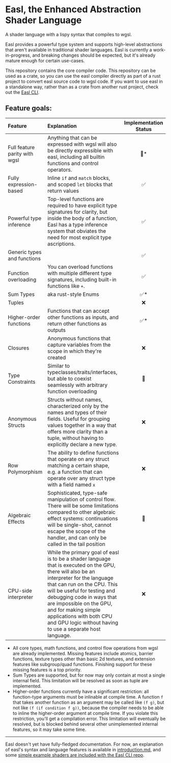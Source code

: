 # Easl, the Enhanced Abstraction Shader Language
A shader language with a lispy syntax that compiles to wgsl.

Easl provides a powerful type system and supports high-level abstractions that aren't available in traditional shader languages. Easl is currently a work-in-progress, and breaking changes should be expected, but it's already mature enough for certain use-cases.

This repository contains the core compiler code. This repository can be used as a crate, so you can use the easl compiler directly as part of a rust project to convert easl source code to wgsl code. If you want to use easl in a standalone way, rather than as a crate from another rust project, check out the [Easl CLI](https://github.com/Ella-Hoeppner/easl_cli).

## Feature goals:
| Feature | Explanation | Implementation Status |
| :------ | :---------- | :-------------------: |
| Full feature parity with wgsl | Anything that can be expressed with wgsl will also be directly expressible with easl, including all builtin functions and control operators. | 🚧* |
| Fully expression-based | Inline `if` and `match` blocks, and scoped `let` blocks that return values | ✅ |
| Powerful type inference | Top-level functions are required to have explicit type signatures for clarity, but inside the body of a function, Easl has a type inference system that obviates the need for most explicit type ascriptions. | ✅ |
| Generic types and functions | | ✅ |
| Function overloading | You can overload functions with multiple different type signatures, including built-in functions like `+`. | ✅ |
| Sum Types | aka rust-style Enums | ✅* |
| Tuples | | ❌ |
| Higher-order functions | Functions that can accept other functions as inputs, and return other functions as outputs | ✅* |
| Closures | Anonymous functions that capture variables from the scope in which they're created | ❌ |
| Type Constraints | Similar to typeclasses/traits/interfaces, but able to coexist seamlessly with arbitrary function overloading | 🚧 |
| Anonymous Structs | Structs without names, characterized only by the names and types of their fields. Useful for grouping values together in a way that offers more clarity than a tuple, without having to explicitly declare a new type. | ❌ |
| Row Polymorphism | The ability to define functions that operate on any struct matching a certain shape, e.g. a function that can operate over any struct type with a field named `x` | ❌ |
| Algebraic Effects | Sophisticated, type-safe manipulation of control flow. There will be some limitations compared to other algebraic effect systems: continuations will be single-shot, cannot escape the scope of the handler, and can only be called in the tail position | 🚧 |
| CPU-side interpreter | While the primary goal of easl is to be a shader language that is executed on the GPU, there will also be an interpreter for the language that can run on the CPU. This will be useful for testing and debugging code in ways that are impossible on the GPU, and for making simple applications with both CPU and GPU logic without having to use a separate host language. | ❌ |

* All core types, math functions, and control flow operations from wgsl are already implemented. Missing features include atomics, barrier functions, texture types other than basic 2d textures, and extension features like subgroup/quad functions. Finishing support for these missing features is a top priority.
* Sum Types are supported, but for now may only contain at most a single internal field. This limitation will be resolved as soon as tuple are implemented.
* Higher-order functions currently have a significant restriction: all function-type arguments must be inlinable at compile time. A function `f` that takes another function as an argument may be called like `(f g)`, but not like `(f (if condition f g))`, because the compiler needs to be able to inline the higher-order argument at compile time. If you violate this restriction, you'll get a compilation error. This limitation will eventually be resolved, but is blocked behind several other unimplemented internal features, so it may take some time.

---

Easl doesn't yet have fully-fledged documentation. For now, an explanation of easl's syntax and language features is available in [introduction.md](https://github.com/Ella-Hoeppner/easl/blob/main/introduction.md), and some [simple example shaders are included with the Easl CLI repo](https://github.com/Ella-Hoeppner/easl_cli/tree/main/examples).
